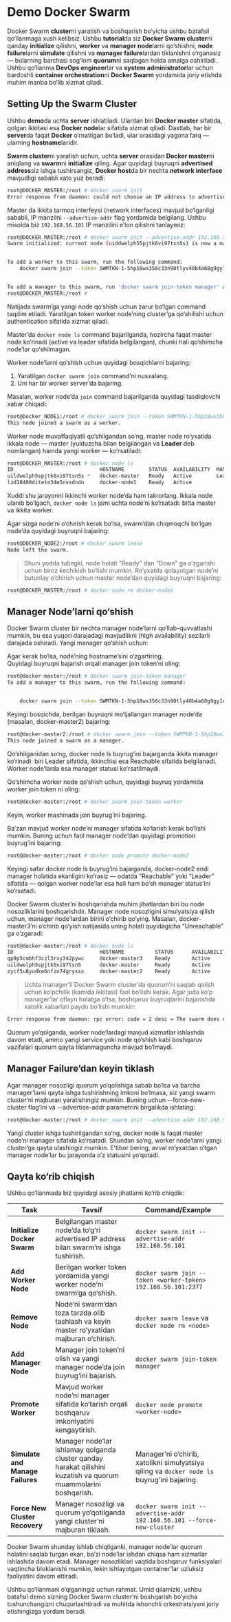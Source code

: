 # Demo Docker Swarm

Docker Swarm **cluster**ni yaratish va boshqarish bo‘yicha ushbu batafsil qo‘llanmaga xush kelibsiz. Ushbu **tutorial**da siz **Docker Swarm cluster**ni qanday **initialize** qilishni, **worker** va **manager node**larni qo‘shishni, **node failure**larni **simulate** qilishni va **manager failure**lardan tiklanishni o‘rganasiz — bularning barchasi sog‘lom **quorum**ni saqlagan holda amalga oshiriladi. Ushbu qo‘llanma **DevOps engineer**lar va **system administrator**lar uchun bardoshli **container orchestration**ni **Docker Swarm** yordamida joriy etishda muhim manba bo‘lib xizmat qiladi.

## Setting Up the Swarm Cluster

Ushbu **demo**da uchta **server** ishlatiladi. Ulardan biri **Docker master** sifatida, qolgan ikkitasi esa **Docker node**lar sifatida xizmat qiladi. Dastlab, har bir **server**da faqat **Docker** o‘rnatilgan bo‘ladi, ular orasidagi yagona farq — ularning **hostname**laridir.

**Swarm cluster**ni yaratish uchun, uchta **server** orasidan **Docker master**ni aniqlang va **swarm**ni **initialize** qiling. Agar quyidagi buyruqni **advertised address**siz ishga tushirsangiz, **Docker host**da bir nechta **network interface** mavjudligi sababli xato yuz beradi:

```bash
root@DOCKER_MASTER:/root # docker swarm init
Error response from daemon: could not choose an IP address to advertise since this system has multiple addresses on different interfaces (192.168.1.9 on eth0 and 192.168.56.101 on eth1) - specify one with --advertise-addr
```

Master da ikkita tarmoq interfeysi (network interfaces) mavjud bo‘lganligi sababli, IP manzilni `--advertise-addr` flag yordamida belgilang. Ushbu misolda biz `192.168.56.101` IP manzilini e’lon qilishni tanlaymiz:

```bash
root@DOCKER_MASTER:/root # docker swarm init --advertise-addr 192.168.56.101
Swarm initialized: current node (uiddwelph55pjtk6vi97tsn5s) is now a manager.


To add a worker to this swarm, run the following command:
    docker swarm join --token SWMTKN-1-5hp18wx356c33n90tlyv40b4a68g9gylqbb3iz2xnk0fneu1-5a6525x9twuwpdg8v46jj29ul 192.168.56.101:2377


To add a manager to this swarm, run 'docker swarm join-token manager' and follow the instructions.
root@DOCKER_MASTER:/root #
```

Natijada swarm’ga yangi node qo‘shish uchun zarur bo‘lgan command taqdim etiladi. Yaratilgan token worker node’ning cluster’ga qo‘shilishi uchun authentication sifatida xizmat qiladi.

Master’da `docker node ls` command bajarilganda, hozircha faqat master node ko‘rinadi (active va leader sifatida belgilangan), chunki hali qo‘shimcha node’lar qo‘shilmagan.

Worker node’larni qo‘shish uchun quyidagi bosqichlarni bajaring:

1. Yaratilgan `docker swarm join` command’ni nusxalang.  
2. Uni har bir worker server’da bajaring.  

Masalan, worker node’da `join` command bajarilganda quyidagi tasdiqlovchi xabar chiqadi:

```bash
root@Docker_NODE1:/root # docker swarm join --token SWMTKN-1-5hp18wx356c33n90tlyv40b4a68g9gylqbb3iz2xnk0fneui4-5a6525x9tvwwpdg 
This node joined a swarm as a worker.
```

Worker node muvaffaqiyatli qo‘shilgandan so‘ng, master node ro‘yxatida ikkala node — master (yulduzcha bilan belgilangan va **Leader** deb nomlangan) hamda yangi worker — ko‘rsatiladi:

```bash
root@DOCKER_MASTER:/root # docker node ls
ID                            HOSTNAME        STATUS  AVAILABILITY  MANAGER STATUS
uildwelph5spjtk6vi97tsn5s *   docker-master   Ready   Active        Leader
lzd18400ditete34e5nvsdn4n     docker-node1    Ready   Active
```

Xuddi shu jarayonni ikkinchi worker node’da ham takrorlang. Ikkala node ulanib bo‘lgach, `docker node ls` jami uchta node’ni ko‘rsatadi: bitta master va ikkita worker.

Agar sizga node’ni o‘chirish kerak bo‘lsa, swarm’dan chiqmoqchi bo‘lgan node’da quyidagi buyruqni bajaring:

```bash
root@DOCKER_NODE2:/root # docker swarm leave
Node left the swarm.
```

>Shuni yodda tutingki, node holati “Ready” dan “Down” ga o‘zgarishi uchun biroz kechikish bo‘lishi mumkin. Ro‘yxatda qolayotgan node’ni butunlay o‘chirish uchun master node’dan quyidagi buyruqni bajaring:

```bash
root@DOCKER_MASTER:/root # docker node rm docker-node1
```

## Manager Node’larni qo‘shish  

Docker Swarm cluster bir nechta manager node’larni qo‘llab-quvvatlashi mumkin, bu esa yuqori darajadagi mavjudlikni (high availability) sezilarli darajada oshiradi. Yangi manager qo‘shish uchun:

Agar kerak bo‘lsa, node’ning hostname’sini o‘zgartiring.  
Quyidagi buyruqni bajarish orqali manager join token’ni oling:

```bash
root@docker-master:/root # docker swarm join-token manager
To add a manager to this swarm, run the following command:


    docker swarm join --token SWMTKN-1-5hp18wx356c33n90tly40b4a68g9gy1qbb3iz2xnk0fneu4-7jbbj8kldn4jaj2naidz9lh7 192.168.56.101:2377
```

Keyingi bosqichda, berilgan buyruqni mo‘ljallangan manager node’da (masalan, docker-master2) bajaring:

```bash
root@docker-master2:/root # docker swarm join --token SWMTKN-1-5hp18wx356c33n90tlyv40b4a68g9gylqbb3i2zxnk0fneu4-7jbbjj8kldn4jaj2naidz9lh7 192.168.56.101:2377
This node joined a swarm as a manager.
```

Qo‘shilganidan so‘ng, docker node ls buyrug‘ini bajarganda ikkita manager ko‘rinadi: biri Leader sifatida, ikkinchisi esa Reachable sifatida belgilanadi. Worker node’larda esa manager statusi ko‘rsatilmaydi.

Qo‘shimcha worker node qo‘shish uchun, quyidagi buyruq yordamida worker join token ni oling:

```bash
root@docker-master:/root # docker swarm join-token worker
```

Keyin, worker mashinada join buyrug‘ini bajaring.

Ba’zan mavjud worker node’ni manager sifatida ko‘tarish kerak bo‘lishi mumkin. Buning uchun faol manager node’dan quyidagi promotion buyrug‘ini bajaring:

```bash
root@docker-master:/root # docker node promote docker-node2
```

Keyingi safar docker node ls buyrug‘ini bajarganda, docker-node2 endi manager holatida ekanligini ko‘rasiz — odatda “Reachable” yoki “Leader” sifatida — qolgan worker node’lar esa hali ham bo‘sh manager status’ini ko‘rsatadi.

Docker Swarm cluster’ni boshqarishda muhim jihatlardan biri bu node nosozliklarini boshqarishdir. Manager node nosozligini simulyatsiya qilish uchun, manager node’lardan birini o‘chirib qo‘ying. Masalan, docker-master3’ni o‘chirib qo‘yish natijasida uning holati quyidagicha “Unreachable” ga o‘zgaradi:

```bash
root@docker-master:/root # docker node ls
ID                            HOSTNAME          STATUS      AVAILABILITY  MANAGER STATUS
qp9p5cmbhf3czl3rxy342pywc     docker-master3    Ready       Active        Unreachable
uildwelph5spjtk6vi97tsn5      docker-master     Ready       Active        Leader
zycf5u8yudke6nfzo74gryssx     docker-master2    Ready       Active        Reachable
```

>Uchta manager’li Docker Swarm cluster’da quorum’ni saqlab qolish uchun ko‘pchilik (kamida ikkitasi) faol bo‘lishi kerak. Agar juda ko‘p manager’lar oflayn holatga o‘tsa, boshqaruv buyruqlarini bajarishda xatolik xabarlari paydo bo‘lishi mumkin:

```bash
Error response from daemon: rpc error: code = 2 desc = The swarm does not have a leader. It's possible that too few managers are online.
```

Quorum yo‘qolganda, worker node’lardagi mavjud xizmatlar ishlashda davom etadi, ammo yangi service yoki node qo‘shish kabi boshqaruv vazifalari quorum qayta tiklanmaguncha mavjud bo‘lmaydi.

## Manager Failure’dan keyin tiklash

Agar manager nosozligi quorum yo‘qolishiga sabab bo‘lsa va barcha manager’larni qayta ishga tushirishning imkoni bo‘lmasa, siz yangi swarm cluster’ni majburan yaratishingiz mumkin. Buning uchun --force-new-cluster flag’ini va --advertise-addr parametrini birgalikda ishlating:

```bash
root@docker-master:/root # docker swarm init --advertise-addr 192.168.56.101 --force-new-cluster
```

Yangi cluster ishga tushirilgandan so‘ng, docker node ls faqat master node’ni manager sifatida ko‘rsatadi. Shundan so‘ng, worker node’larni yangi cluster’ga qayta ulashingiz mumkin. E’tibor bering, avval ro‘yxatdan o‘tgan manager node’lar bu jarayonda o‘z statusini yo‘qotadi.

## Qayta ko‘rib chiqish

Ushbu qo‘llanmada biz quyidagi asosiy jihatlarni ko‘rib chiqdik:

| Task | Tavsif | Command/Example |
|------|---------|----------------|
| **Initialize Docker Swarm** | Belgilangan master node’da to‘g‘ri advertised IP address bilan swarm’ni ishga tushirish. | `docker swarm init --advertise-addr 192.168.56.101` |
| **Add Worker Node** | Berilgan worker token yordamida yangi worker node’ni swarm’ga qo‘shish. | `docker swarm join --token <worker-token> 192.168.56.101:2377` |
| **Remove Node** | Node’ni swarm’dan toza tarzda olib tashlash va keyin master ro‘yxatidan majburan o‘chirish. | `docker swarm leave` va `docker node rm <node>` |
| **Add Manager Node** | Manager join token’ni olish va yangi manager node’da join buyrug‘ini bajarish. | `docker swarm join-token manager` |
| **Promote Worker** | Mavjud worker node’ni manager sifatida ko‘tarish orqali boshqaruv imkoniyatini kengaytirish. | `docker node promote <worker-node>` |
| **Simulate and Manage Failures** | Manager node’lar ishlamay qolganda cluster qanday harakat qilishini kuzatish va quorum muammolarini boshqarish. | Manager’ni o‘chirib, xatolikni simulyatsiya qiling va `docker node ls` buyrug‘ini bajaring. |
| **Force New Cluster Recovery** | Manager nosozligi va quorum yo‘qotilganda yangi cluster’ni majburan tiklash. | `docker swarm init --advertise-addr 192.168.56.101 --force-new-cluster` |

Docker Swarm shunday ishlab chiqilganki, manager node’lar quorum holatini saqlab turgan ekan, ba’zi node’lar ishdan chiqsa ham xizmatlar ishlashda davom etadi. Manager nosozliklari vaqtida boshqaruv funksiyalari vaqtincha bloklanishi mumkin, lekin ishlayotgan container’lar uzluksiz faoliyatini davom ettiradi.

Ushbu qo‘llanmani o‘qiganingiz uchun rahmat. Umid qilamizki, ushbu batafsil demo sizning Docker Swarm cluster’ni boshqarish bo‘yicha tushunchangizni chuqurlashtiradi va muhitda ishonchli orkestratsiyani joriy etishingizga yordam beradi.

